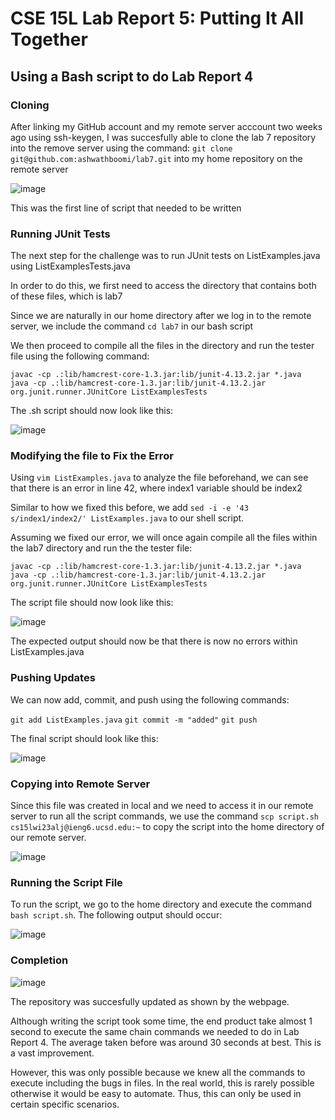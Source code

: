 # CSE 15L Lab Report 5: Putting It All Together

## Using a Bash script to do Lab Report 4

### Cloning

After linking my GitHub account and my remote server acccount two weeks ago using ssh-keygen,
I was succesfully able to clone the lab 7 repository into the remove server using the command: `git clone git@github.com:ashwathboomi/lab7.git`
into my home repository on the remote server

![image](https://user-images.githubusercontent.com/113210547/224534432-e134138a-516c-4231-adf8-59ed65a5c963.png)

This was the first line of script that needed to be written


### Running JUnit Tests

The next step for the challenge was to run JUnit tests on ListExamples.java using ListExamplesTests.java

In order to do this, we first need to access the directory that contains both of these files, which is lab7

Since we are naturally in our home directory after we log in to the remote server, we include the command `cd lab7` in our bash script

We then proceed to compile all the files in the directory and run the tester file using the following command:

```
javac -cp .:lib/hamcrest-core-1.3.jar:lib/junit-4.13.2.jar *.java
java -cp .:lib/hamcrest-core-1.3.jar:lib/junit-4.13.2.jar org.junit.runner.JUnitCore ListExamplesTests
```

The .sh script should now look like this:

![image](https://user-images.githubusercontent.com/113210547/224535082-16b31e56-43dd-4799-a653-5c1952bdf99e.png)

### Modifying the file to Fix the Error

Using `vim ListExamples.java` to analyze the file beforehand, we can see that there is an error in line 42, where index1 variable should
be index2

Similar to how we fixed this before, we add `sed -i -e '43 s/index1/index2/' ListExamples.java` to our shell script.

Assuming we fixed our error, we will once again compile all the files within the lab7 directory and run the the tester file:

```
javac -cp .:lib/hamcrest-core-1.3.jar:lib/junit-4.13.2.jar *.java
java -cp .:lib/hamcrest-core-1.3.jar:lib/junit-4.13.2.jar org.junit.runner.JUnitCore ListExamplesTests
```

The script file should now look like this:

![image](https://user-images.githubusercontent.com/113210547/224535489-0896dfdb-9544-4339-b640-ec2d6a182272.png)

The expected output should now be that there is now no errors within ListExamples.java

### Pushing Updates

We can now add, commit, and push using the following commands:

`git add ListExamples.java`
`git commit -m "added"`
`git push`

The final script should look like this: 

![image](https://user-images.githubusercontent.com/113210547/224535675-11618c51-43dd-4a4e-9458-ac6090091a5e.png)

### Copying into Remote Server 

Since this file was created in local and we need to access it in our remote server to run all the script commands,
we use the command `scp script.sh cs15lwi23alj@ieng6.ucsd.edu:~` to copy the script into the home directory of 
our remote server.

![image](https://user-images.githubusercontent.com/113210547/224535814-c2d84038-5958-4491-a494-bc11e869b0fb.png)

### Running the Script File

To run the script, we go to the home directory and execute the command `bash script.sh`. The following output should occur:

![image](https://user-images.githubusercontent.com/113210547/224535956-3ae5af79-265e-4560-86eb-12a0144843fa.png)

### Completion

![image](https://user-images.githubusercontent.com/113210547/224534321-ffeb4f1a-25ea-40a6-9397-2014bf1f2e79.png)

The repository was succesfully updated as shown by the webpage.

Although writing the script took some time, the end product take almost 1 second to execute the same chain commands we needed to do
in Lab Report 4. The average taken before was around 30 seconds at best. This is a vast improvement. 

However, this was only possible because we knew all the commands to execute including the bugs in files. In the real world, this is rarely possible 
otherwise it would be easy to automate. Thus, this can only be used in certain specific scenarios.

